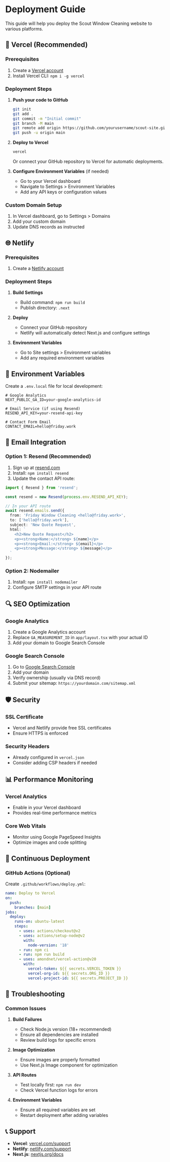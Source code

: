 # Deployment Guide

This guide will help you deploy the Scout Window Cleaning website to various platforms.

## 🚀 Vercel (Recommended)

### Prerequisites
1. Create a [Vercel account](https://vercel.com)
2. Install Vercel CLI: `npm i -g vercel`

### Deployment Steps

1. **Push your code to GitHub**
   ```bash
   git init
   git add .
   git commit -m "Initial commit"
   git branch -M main
   git remote add origin https://github.com/yourusername/scout-site.git
   git push -u origin main
   ```

2. **Deploy to Vercel**
   ```bash
   vercel
   ```
   Or connect your GitHub repository to Vercel for automatic deployments.

3. **Configure Environment Variables** (if needed)
   - Go to your Vercel dashboard
   - Navigate to Settings > Environment Variables
   - Add any API keys or configuration values

### Custom Domain Setup
1. In Vercel dashboard, go to Settings > Domains
2. Add your custom domain
3. Update DNS records as instructed

## 🌐 Netlify

### Prerequisites
1. Create a [Netlify account](https://netlify.com)

### Deployment Steps

1. **Build Settings**
   - Build command: `npm run build`
   - Publish directory: `.next`

2. **Deploy**
   - Connect your GitHub repository
   - Netlify will automatically detect Next.js and configure settings

3. **Environment Variables**
   - Go to Site settings > Environment variables
   - Add any required environment variables

## 🔧 Environment Variables

Create a `.env.local` file for local development:

```env
# Google Analytics
NEXT_PUBLIC_GA_ID=your-google-analytics-id

# Email Service (if using Resend)
RESEND_API_KEY=your-resend-api-key

# Contact Form Email
CONTACT_EMAIL=hello@friday.work
```

## 📧 Email Integration

### Option 1: Resend (Recommended)
1. Sign up at [resend.com](https://resend.com)
2. Install: `npm install resend`
3. Update the contact API route:

```typescript
import { Resend } from 'resend';

const resend = new Resend(process.env.RESEND_API_KEY);

// In your API route
await resend.emails.send({
  from: 'Friday Window Cleaning <hello@friday.work>',
  to: ['hello@friday.work'],
  subject: 'New Quote Request',
  html: `
    <h2>New Quote Request</h2>
    <p><strong>Name:</strong> ${name}</p>
    <p><strong>Email:</strong> ${email}</p>
    <p><strong>Message:</strong> ${message}</p>
  `
});
```

### Option 2: Nodemailer
1. Install: `npm install nodemailer`
2. Configure SMTP settings in your API route

## 🔍 SEO Optimization

### Google Analytics
1. Create a Google Analytics account
2. Replace `GA_MEASUREMENT_ID` in `app/layout.tsx` with your actual ID
3. Add your domain to Google Search Console

### Google Search Console
1. Go to [Google Search Console](https://search.google.com/search-console)
2. Add your domain
3. Verify ownership (usually via DNS record)
4. Submit your sitemap: `https://yourdomain.com/sitemap.xml`

## 🛡️ Security

### SSL Certificate
- Vercel and Netlify provide free SSL certificates
- Ensure HTTPS is enforced

### Security Headers
- Already configured in `vercel.json`
- Consider adding CSP headers if needed

## 📊 Performance Monitoring

### Vercel Analytics
- Enable in your Vercel dashboard
- Provides real-time performance metrics

### Core Web Vitals
- Monitor using Google PageSpeed Insights
- Optimize images and code splitting

## 🔄 Continuous Deployment

### GitHub Actions (Optional)
Create `.github/workflows/deploy.yml`:

```yaml
name: Deploy to Vercel
on:
  push:
    branches: [main]
jobs:
  deploy:
    runs-on: ubuntu-latest
    steps:
      - uses: actions/checkout@v2
      - uses: actions/setup-node@v2
        with:
          node-version: '18'
      - run: npm ci
      - run: npm run build
      - uses: amondnet/vercel-action@v20
        with:
          vercel-token: ${{ secrets.VERCEL_TOKEN }}
          vercel-org-id: ${{ secrets.ORG_ID }}
          vercel-project-id: ${{ secrets.PROJECT_ID }}
```

## 🚨 Troubleshooting

### Common Issues

1. **Build Failures**
   - Check Node.js version (18+ recommended)
   - Ensure all dependencies are installed
   - Review build logs for specific errors

2. **Image Optimization**
   - Ensure images are properly formatted
   - Use Next.js Image component for optimization

3. **API Routes**
   - Test locally first: `npm run dev`
   - Check Vercel function logs for errors

4. **Environment Variables**
   - Ensure all required variables are set
   - Restart deployment after adding variables

## 📞 Support

- **Vercel**: [vercel.com/support](https://vercel.com/support)
- **Netlify**: [netlify.com/support](https://netlify.com/support)
- **Next.js**: [nextjs.org/docs](https://nextjs.org/docs) 